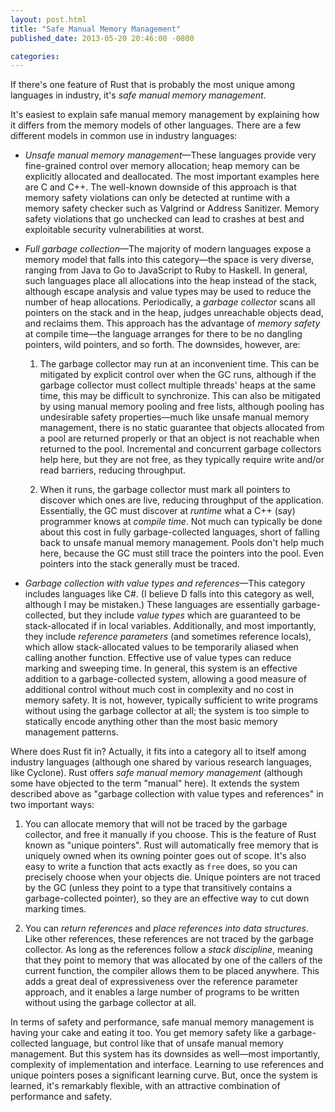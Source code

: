 ```yaml
---
layout: post.html
title: "Safe Manual Memory Management"
published_date: 2013-05-20 20:46:00 -0800

categories: 
---
```


If there's one feature of Rust that is probably the most unique among languages in industry, it's *safe manual memory management*.

It's easiest to explain safe manual memory management by explaining how it differs from the memory models of other languages. There are a few different models in common use in industry languages:

* *Unsafe manual memory management*—These languages provide very fine-grained control over memory allocation; heap memory can be explicitly allocated and deallocated. The most important examples here are C and C++. The well-known downside of this approach is that memory safety violations can only be detected at runtime with a memory safety checker such as Valgrind or Address Sanitizer. Memory safety violations that go unchecked can lead to crashes at best and exploitable security vulnerabilities at worst.

* *Full garbage collection*—The majority of modern languages expose a memory model that falls into this category—the space is very diverse, ranging from Java to Go to JavaScript to Ruby to Haskell. In general, such languages place all allocations into the heap instead of the stack, although escape analysis and value types may be used to reduce the number of heap allocations. Periodically, a *garbage collector* scans all pointers on the stack and in the heap, judges unreachable objects dead, and reclaims them. This approach has the advantage of *memory safety* at compile time—the language arranges for there to be no dangling pointers, wild pointers, and so forth. The downsides, however, are:

  1. The garbage collector may run at an inconvenient time. This can be mitigated by explicit control over when the GC runs, although if the garbage collector must collect multiple threads' heaps at the same time, this may be difficult to synchronize. This can also be mitigated by using manual memory pooling and free lists, although pooling has undesirable safety properties—much like unsafe manual memory management, there is no static guarantee that objects allocated from a pool are returned properly or that an object is not reachable when returned to the pool. Incremental and concurrent garbage collectors help here, but they are not free, as they typically require write and/or read barriers, reducing throughput.
  
  2. When it runs, the garbage collector must mark all pointers to discover which ones are live, reducing throughput of the application. Essentially, the GC must discover at *runtime* what a C++ (say) programmer knows at *compile time*. Not much can typically be done about this cost in fully garbage-collected languages, short of falling back to unsafe manual memory management. Pools don't help much here, because the GC must still trace the pointers into the pool. Even pointers into the stack generally must be traced.

* *Garbage collection with value types and references*—This category includes languages like C#. (I believe D falls into this category as well, although I may be mistaken.) These languages are essentially garbage-collected, but they include *value types* which are guaranteed to be stack-allocated if in local variables. Additionally, and most importantly, they include *reference parameters* (and sometimes reference locals), which allow stack-allocated values to be temporarily aliased when calling another function. Effective use of value types can reduce marking and sweeping time. In general, this system is an effective addition to a garbage-collected system, allowing a good measure of additional control without much cost in complexity and no cost in memory safety. It is not, however, typically sufficient to write programs without using the garbage collector at all; the system is too simple to statically encode anything other than the most basic memory management patterns.

Where does Rust fit in? Actually, it fits into a category all to itself among industry languages (although one shared by various research languages, like Cyclone). Rust offers *safe manual memory management* (although some have objected to the term "manual" here). It extends the system described above as "garbage collection with value types and references" in two important ways:

1. You can allocate memory that will not be traced by the garbage collector, and free it manually if you choose. This is the feature of Rust known as "unique pointers". Rust will automatically free memory that is uniquely owned when its owning pointer goes out of scope. It's also easy to write a function that acts exactly as `free` does, so you can precisely choose when your objects die. Unique pointers are not traced by the GC (unless they point to a type that transitively contains a garbage-collected pointer), so they are an effective way to cut down marking times.

2. You can *return references* and *place references into data structures*. Like other references, these references are not traced by the garbage collector. As long as the references follow a *stack discipline*, meaning that they point to memory that was allocated by one of the callers of the current function, the compiler allows them to be placed anywhere. This adds a great deal of expressiveness over the reference parameter approach, and it enables a large number of programs to be written without using the garbage collector at all.

In terms of safety and performance, safe manual memory management is having your cake and eating it too. You get memory safety like a garbage-collected language, but control like that of unsafe manual memory management. But this system has its downsides as well—most importantly, complexity of implementation and interface. Learning to use references and unique pointers poses a significant learning curve. But, once the system is learned, it's remarkably flexible, with an attractive combination of performance and safety.

